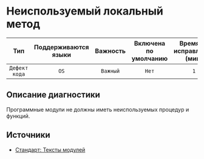 # Неиспользуемый локальный метод

| Тип | Поддерживаются<br/>языки | Важность | Включена<br/>по умолчанию | Время на<br/>исправление (мин) | Тэги |
| :-: | :-: | :-: | :-: | :-: | :-: |
| `Дефект кода` | `OS` | `Важный` | `Нет` | `1` | `standard`<br/>`suspicious` |


## <TODO PARAMS>

## Описание диагностики

Программные модули не должны иметь неиспользуемых процедур и функций.

## Источники

* [Стандарт: Тексты модулей](https://its.1c.ru/db/v8std#content:456:hdoc)

